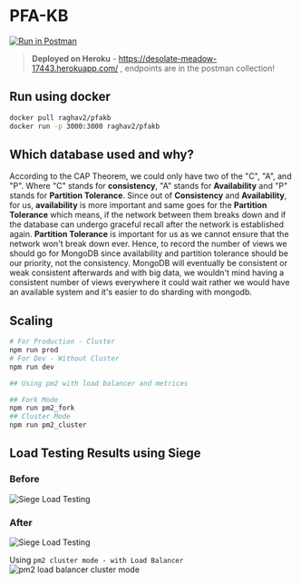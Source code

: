 # PFA-KB

[![Run in Postman](https://run.pstmn.io/button.svg)](https://documenter.getpostman.com/view/6857431/TVsxB6B2)

> **Deployed on Heroku** - https://desolate-meadow-17443.herokuapp.com/ , endpoints are in the postman collection!

## Run using docker

```bash
docker pull raghav2/pfakb
docker run -p 3000:3000 raghav2/pfakb
```

## Which database used and why?

According to the CAP Theorem, we could only have two of the "C", "A", and "P". Where "C" stands for **consistency**, "A" stands for **Availability** and "P" stands for **Partition Tolerance**. Since out of **Consistency** and **Availability**, for us, **availability** is more important and same goes for the **Partition Tolerance** which means, if the network between them breaks down and if the database can undergo graceful recall after the network is established again. **Partition Tolerance** is important for us as we cannot ensure that the network won't break down ever. Hence, to record the number of views we should go for MongoDB since availability and partition tolerance should be our priority, not the consistency. MongoDB will eventually be consistent or weak consistent afterwards and with big data, we wouldn't mind having a consistent number of views everywhere it could wait rather we would have an available system and it's easier to do sharding with mongodb.

## Scaling

```bash
# For Production - Cluster
npm run prod
# For Dev - Without Cluster
npm run dev

## Using pm2 with load balancer and metrices

## Fork Mode
npm run pm2_fork
## Cluster Mode
npm run pm2_cluster
```

## Load Testing Results using Siege

### Before

![Siege Load Testing](https://i.imgur.com/guBez4W.png)

### After

![Siege Load Testing](https://i.imgur.com/1DQOBY4.png)

Using `pm2 cluster mode - with Load Balancer`
![pm2 load balancer cluster mode](https://i.imgur.com/31NLTBr.png)
